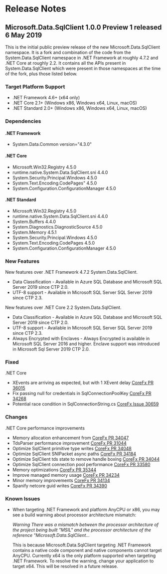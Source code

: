 # Release Notes

## Microsoft.Data.SqlClient 1.0.0 Preview 1 released 6 May 2019

This is the initial public preview release of the new Microsoft.Data.SqlClient namespace. It is a fork and combination of the code from the System.Data.SqlClient namespace in .NET Framework at roughly 4.7.2 and .NET Core at roughly 2.2. It contains all the APIs present in System.Data.SqlClient which were present in those namespaces at the time of the fork, plus those listed below.

### Target Platform Support

* .NET Framework 4.6+ (x64 only)
* .NET Core 2.1+ (Windows x86, Windows x64, Linux, macOS)
* .NET Standard 2.0+ (Windows x86, Windows x64, Linux, macOS)

### Dependencies

#### .NET Framework

* System.Data.Common version="4.3.0"

#### .NET Core

* Microsoft.Win32.Registry 4.5.0
* runtime.native.System.Data.SqlClient.sni 4.4.0
* System.Security.Principal.Windows 4.5.0
* System.Text.Encoding.CodePages" 4.5.0
* System.Configuration.ConfigurationManager 4.5.0

#### .NET Standard

* Microsoft.Win32.Registry 4.5.0
* runtime.native.System.Data.SqlClient.sni 4.4.0
* System.Buffers 4.4.0
* System.Diagnostics.DiagnosticSource 4.5.0
* System.Memory 4.5.1
* System.Security.Principal.Windows 4.5.0
* System.Text.Encoding.CodePages 4.5.0
* System.Configuration.ConfigurationManager 4.5.0

### New Features

New features over .NET Framework 4.7.2 System.Data.SqlClient.

* Data Classification - Available in Azure SQL Database and Microsoft SQL Server 2019 since CTP 2.0.
* UTF-8 support - Available in Microsoft SQL Server SQL Server 2019 since CTP 2.3.

New features over .NET Core 2.2 System.Data.SqlClient.

* Data Classification - Available in Azure SQL Database and Microsoft SQL Server 2019 since CTP 2.0.
* UTF-8 support - Available in Microsoft SQL Server SQL Server 2019 since CTP 2.3.
* Always Encrypted with Enclaves - Always Encrypted is available in Microsoft SQL Server 2016 and higher. Enclave support was introduced in Microsoft Sql Server 2019 CTP 2.0.

### Fixed

.NET Core

* XEvents are arriving as expected, but with 1 XEvent delay [CoreFx PR 36015](https://github.com/dotnet/corefx/pull/36015)
* Fix passing null for credentials in SqlConnectionPoolKey [CoreFx PR 34268](https://github.com/dotnet/corefx/pull/34268)
* Potential race condition in SqlConnectionString.cs [CoreFx Issue 30659](https://github.com/dotnet/corefx/issues/30650)

### Changes

.NET Core performance improvements

* Memory allocation enhancement from [CoreFx PR 34047](https://github.com/dotnet/corefx/pull/34047)
* TdsParser performance improvement [CoreFx PR 31044](https://github.com/dotnet/corefx/pull/31044)
* Optimize SqlClient primitive type writes [CoreFx PR 34048](https://github.com/dotnet/corefx/pull/34048)
* Optimize SqlClient SNIPacket async paths [CoreFx PR 34184](https://github.com/dotnet/corefx/pull/34184)
* Optimize SqlClient tds state to remove handle boxing [CoreFx PR 34044](https://github.com/dotnet/corefx/pull/34044)
* Optimize SqlClient connection pool performance [CoreFx PR 33580](https://github.com/dotnet/corefx/pull/33580)
* Memory optimizations [CoreFx PR 35344](https://github.com/dotnet/corefx/pull/35344)
* Improve managed memory usage [CoreFx PR 34234](https://github.com/dotnet/corefx/pull/34234)
* Minor memory improvements [CoreFx PR 34134](https://github.com/dotnet/corefx/pull/34134)
* Spanify netcore guid writes [CoreFx PR 34390](https://github.com/dotnet/corefx/pull/34390)

### Known Issues

* When targeting .NET Framework and platform AnyCPU or x86, you may see a build warning about processor architecture mismatch:

  *Warning There was a mismatch between the processor architecture of the project being built "MSIL" and the processor architecture of the reference "Microsoft.Data.SqlClient...*

  This is because Microsoft.Data.SqlClient targeting .NET Framework contains a native code component and native components cannot target AnyCPU. Currently x64 is the only platform supported when targeting .NET Framework. To resolve the warning, change your application to target x64. This will be resolved in a future release.
